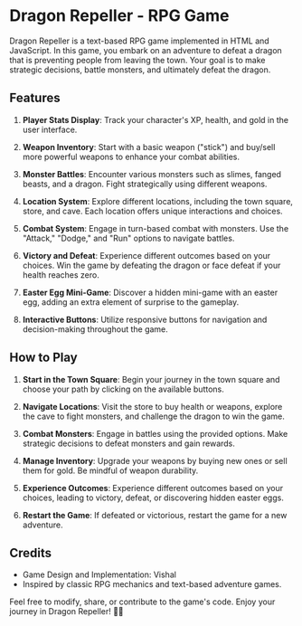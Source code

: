 # Dragon Repeller - RPG Game

Dragon Repeller is a text-based RPG game implemented in HTML and JavaScript. In this game, you embark on an adventure to defeat a dragon that is preventing people from leaving the town. Your goal is to make strategic decisions, battle monsters, and ultimately defeat the dragon.

## Features

1. **Player Stats Display**: Track your character's XP, health, and gold in the user interface.

2. **Weapon Inventory**: Start with a basic weapon ("stick") and buy/sell more powerful weapons to enhance your combat abilities.

3. **Monster Battles**: Encounter various monsters such as slimes, fanged beasts, and a dragon. Fight strategically using different weapons.

4. **Location System**: Explore different locations, including the town square, store, and cave. Each location offers unique interactions and choices.

5. **Combat System**: Engage in turn-based combat with monsters. Use the "Attack," "Dodge," and "Run" options to navigate battles.

6. **Victory and Defeat**: Experience different outcomes based on your choices. Win the game by defeating the dragon or face defeat if your health reaches zero.

7. **Easter Egg Mini-Game**: Discover a hidden mini-game with an easter egg, adding an extra element of surprise to the gameplay.

8. **Interactive Buttons**: Utilize responsive buttons for navigation and decision-making throughout the game.

## How to Play

1. **Start in the Town Square**: Begin your journey in the town square and choose your path by clicking on the available buttons.

2. **Navigate Locations**: Visit the store to buy health or weapons, explore the cave to fight monsters, and challenge the dragon to win the game.

3. **Combat Monsters**: Engage in battles using the provided options. Make strategic decisions to defeat monsters and gain rewards.

4. **Manage Inventory**: Upgrade your weapons by buying new ones or sell them for gold. Be mindful of weapon durability.

5. **Experience Outcomes**: Experience different outcomes based on your choices, leading to victory, defeat, or discovering hidden easter eggs.

6. **Restart the Game**: If defeated or victorious, restart the game for a new adventure.

## Credits

- Game Design and Implementation: Vishal
- Inspired by classic RPG mechanics and text-based adventure games.

Feel free to modify, share, or contribute to the game's code. Enjoy your journey in Dragon Repeller! 🐉✨
